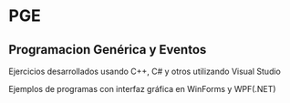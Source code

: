 # PGE

## Programacion Genérica y Eventos

Ejercicios desarrollados usando C++, C# y otros utilizando Visual Studio

Ejemplos de programas con interfaz gráfica en WinForms y WPF(.NET)
